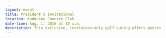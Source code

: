 ```yaml
---
layout: event
title: President's Invitational
location: Kankakee Country Club
date-time: Aug. 1, 2016 at 10 a.m.
description: This exclusive, invitation-only golf outing offers guests a premium experience and the opportunity to support KCC's Career Center. The future Career Center strenghthens our Power of Community theme, connectioning students and employers with job preparation and opportunities locally and regionally.
---
```

